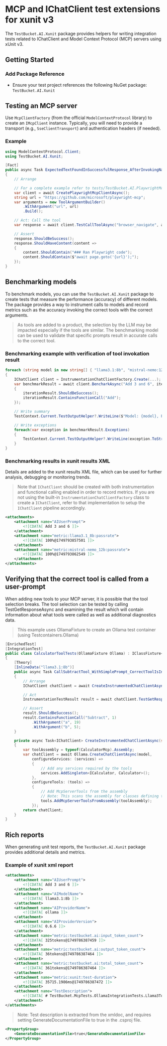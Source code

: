 # MCP and IChatClient test extensions for xunit v3

The `TestBucket.AI.Xunit` package provides helpers for writing integration tests related to IChatClient and Model Context Protocol (MCP) servers using xUnit v3. 

## Getting Started

### Add Package Reference

- Ensure your test project references the following NuGet package: `TestBucket.AI.Xunit`

## Testing an MCP server

Use `McpClientFactory` (from the official `ModelContextProtocol` library) to create an `IMcpClient` instance. 
Typically, you will need to provide a transport (e.g., `SseClientTransport`) and authentication headers (if needed).

### Example

```csharp
using ModelContextProtocol.Client;
using TestBucket.AI.Xunit;

[Fact]
public async Task ExpectedTextFoundInSuccessfulResponse_AfterInvokingNavigateTool_WithCorrectArguments()
{
    // Arrange

    // For a complete example refer to tests/TestBucket.AI.PlaywrightMcpIntegrationTests/PlaywrightIntegrationTests.cs
    var client = await CreatePlaywrightMcpClientAsync();
    string url = "https://github.com/microsoft/playwright-mcp";
    var arguments = new ToolArgumentBuilder()
        .WithArgument("url", url)
        .Build();

    // Act: Call the tool
    var response = await client.TestCallToolAsync("browser_navigate", arguments);

    // Assert
    response.ShouldBeSuccess();
    response.ShouldHaveContent(content =>
    {
        content.ShouldContain("### Ran Playwright code");
        content.ShouldContain($"await page.goto('{url}');");
    });
}
```


## Benchmarking models

To benchmark models, you can use the `TestBucket.AI.Xunit` package to create tests that measure the performance (accuracy) of different models. 
The package provides a way to instrument calls to models and record metrics such as the accuracy invoking the correct tools with the correct arguments.

> As tools are added to a product, the selection by the LLM may be impacted especially if the tools are similar. The benchmarking model can be used to validate that specific prompts result in accurate calls to the correct tool.

### Benchmarking example with verification of tool invokation result

```csharp
foreach (string model in new string[] { "llama3.1:8b", "mistral-nemo:12b" })
{
    IChatClient client = InstrumentationChatClientFactory.Create(...);
    var benchmarkResult = await client.BencharkAsync("Add 3 and 6", iterations:2, (iterationResult) =>
    {
        iterationResult.ShouldBeSuccess();
        iterationResult.ContainsFunctionCall("Add");
    });

    // Write summary
    TestContext.Current.TestOutputHelper?.WriteLine($"Model: {model}, Passrate={benchmarkResult.Passrate}");

    // Write exceptions
    foreach(var exception in benchmarkResult.Exceptions)
    {
        TestContext.Current.TestOutputHelper?.WriteLine(exception.ToString());
    }
}
```

### Benchmarking results in xunit results XML

Details are added to the xunit results XML file, which can be used for further analysis, debugging or monitoring trends.

> Note that `IChatClient` should be created with both instrumentation and functional calling enabled in order to record metrics.
If you are not using the built-in `InstrumentationChatClientFactory` class to create a `IChatClient`, refer to that implementation to setup the `IChatClient` pipeline accordingly.


```xml
<attachments>
    <attachment name="AIUserPrompt">
        <![CDATA[ Add 3 and 6 ]]>
    </attachment>
    <attachment name="metric:llama3.1_8b:passrate">
        <![CDATA[ 100%@1749793857501 ]]>
    </attachment>
    <attachment name="metric:mistral-nemo_12b:passrate">
        <![CDATA[ 100%@1749793862549 ]]>
    </attachment>
</attachments>
```

## Verifying that the correct tool is called from a user-prompt

When adding new tools to your MCP server, it is possible that the tool selection breaks. The tool selection can be tested by calling TestGetResponseAsync and
examining the result which will contain information about what tools were called as well as additional diagnostics data.

> This example uses OllamaFixture to create an Ollama test container (using Testcontainers.Ollama)

```csharp
[EnrichedTest]
[IntegrationTest]
public class CalculatorToolTests(OllamaFixture Ollama) : IClassFixture<OllamaFixture>
{ 
    [Theory]
    [InlineData("llama3.1:8b")]
    public async Task CallSubtractTool_WithSimplePrompt_CorrectToolIsInvoked(string model)
    {
        // Arrange
        IChatClient chatClient = await CreateInstrumentedChatClientAsync(model);

        // Act
        InstrumentationTestResult result = await chatClient.TestGetResponseAsync("Subtract 5 from 19");

        // Assert
        result.ShouldBeSuccess();
        result.ContainsFunctionCall("Subtract", 1)
            .WithArgument("a", 19)
            .WithArgument("b", 5);
    }

    private async Task<IChatClient> CreateInstrumentedChatClientAsync(string model)
    {
        var toolAssembly = typeof(CalculatorMcp).Assembly;
        var chatClient = await Ollama.CreateChatClientAsync(model,
            configureServices: (services) =>
            {
                // Add any services required by the tools
                services.AddSingleton<ICalculator, Calculator>();
            },
            configureTools: (tools) =>
            {
                // Add McpServerTools from the assembly
                // Note: This scans the assembly for classes defining tools using the [McpServerToolType] attribute
                tools.AddMcpServerToolsFromAssembly(toolAssembly);
            });
        return chatClient;
    }
}
```

## Rich reports

When generating unit test reports, the `TestBucket.AI.Xunit` package provides additional details and metrics.

### Example of xunit xml report

```xml
<attachments>
    <attachment name="AIUserPrompt">
        <![CDATA[ Add 3 and 6 ]]>
    </attachment>
    <attachment name="AIModelName">
        <![CDATA[ llama3.1:8b ]]>
    </attachment>
    <attachment name="AIProviderName">
        <![CDATA[ ollama ]]>
    </attachment>
    <attachment name="AIProviderVersion">
        <![CDATA[ 0.6.6 ]]>
    </attachment>
    <attachment name="metric:testbucket.ai:input_token_count">
        <![CDATA[ 325tokens@1749786387459 ]]>
    </attachment>
    <attachment name="metric:testbucket.ai:output_token_count">
        <![CDATA[ 36tokens@1749786387464 ]]>
    </attachment>
    <attachment name="metric:testbucket.ai:total_token_count">
        <![CDATA[ 361tokens@1749786387464 ]]>
    </attachment>
    <attachment name="metric:xunit:test-duration">
        <![CDATA[ 35715.1986ms@1749786387472 ]]>
    </attachment>
    <attachment name="TestDescription">
        <![CDATA[ # TestBucket.McpTests.OllamaIntegrationTests.Llama3ToolInstrumentationTests.CallAddTool_WithTwoTools_CorrectToolIsInvoked(System.String) ## Summary Verifies that the correct tool is invoked when multiple tools are available ## Source | Assembly | Class | Method | | -------- | ----- | ------ | | TestBucket.AI.OllamaIntegrationTests | TestBucket.McpTests.OllamaIntegrationTests.Llama3ToolInstrumentationTests | CallAddTool_WithTwoTools_CorrectToolIsInvoked | ### Parameters | Name | Summary | | -------- | ------------------- | | model | | ]]>
    </attachment>
</attachments>
```

> Note: Test description is extracted from the xmldoc, and requires setting GenerateDocumentationFile to true in the .csproj file.
```xml
<PropertyGroup>
	<GenerateDocumentationFile>true</GenerateDocumentationFile>
</PropertyGroup>
```

